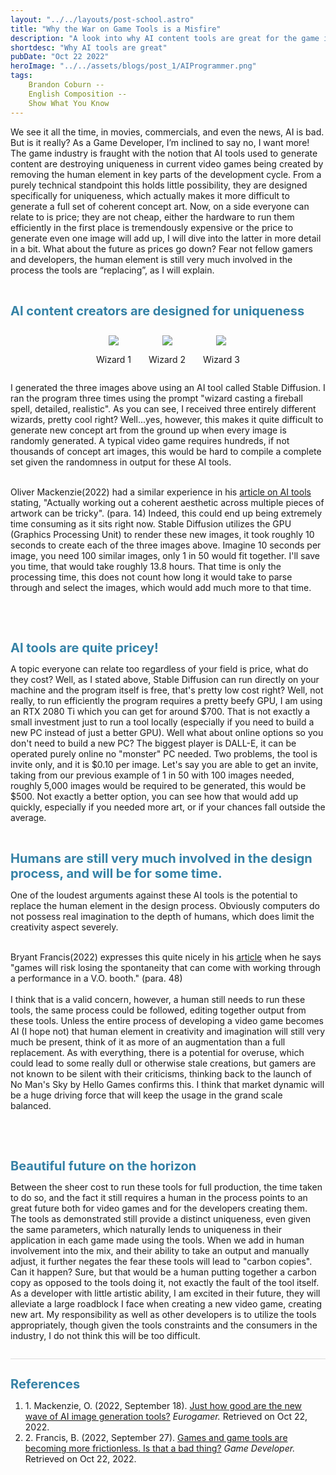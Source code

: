 ```yaml
---
layout: "../../layouts/post-school.astro"
title: "Why the War on Game Tools is a Misfire"
description: "A look into why AI content tools are great for the game industry, and why common fears may be misguided."
shortdesc: "Why AI tools are great"
pubDate: "Oct 22 2022"
heroImage: "../../assets/blogs/post_1/AIProgrammer.png"
tags:
    Brandon Coburn --
    English Composition --
    Show What You Know
---
```

<style>

    main{
        display: flex;
        justify-content: center;
    }

    .hero-container{
        padding-top: 2rem;
        display:flex;
        justify-content: center;
    }

    .hero-image{
        width:auto;
        height:auto;
    }

    .article{
        display: grid;
        width: 90%;
    }

    .image {
        max-width: 100%;
    }

    .images {
        display: flex;
        justify-content: center;

    }

    .wrapper{
        display: flex;
        flex-direction: column;
        text-align: center;
        padding: 1em;
    }

    .section-title{
        font-size: 20px;
        font-weight: bold;
        color: #3582a6;
    }

    .references{
				margin-top: 2em;
				border-top: 1px solid #DDD;
			}
</style>
We see it all the time, in movies, commercials, and even the news, AI is bad. But is it really? As a Game Developer, I’m  inclined to say no, I want more! The game industry is fraught with the notion that AI tools used to generate content are destroying uniqueness in current video games being created by removing the human element in key parts of the development cycle. From a purely technical standpoint this holds little possibility, they are designed specifically for uniqueness, which actually makes it more difficult to generate a full set of coherent concept art. Now, on a side everyone can relate to is price; they are not cheap, either the hardware to run them efficiently in the first place is tremendously expensive or the price to generate even one image will add up, I will dive into the latter in more detail in a bit. What about the future as prices go down? Fear not fellow gamers and developers, the human element is still very much involved in the process the tools are “replacing”, as I will explain.
</br>
</br>
<h1 class="section-title">AI content creators are designed for uniqueness</h1>  
<section class="images">
<div class="wrapper">
    <div class="image-container">
        <img class="image" src="../../assets/blogs/post_1/Wizard_1.jpeg"/>
    </div>
    <p>Wizard 1</p>
</div>
<div class="wrapper">
    <div class="image-container">
        <img class="image" src="../../assets/blogs/post_1/Wizard_2.jpeg"/>
    </div>
    <p>Wizard 2</p>
</div>
<div class="wrapper">
    <div class="image-container">
        <img class="image" src="../../assets/blogs/post_1/Wizard_3.jpeg"/>
    </div>
    <p>Wizard 3</p>
</div>
</section>
I generated the three images above using an AI tool called Stable Diffusion. I ran the program three times using the prompt "wizard casting a fireball spell, detailed, realistic". As you can see, I received three entirely different wizards, pretty cool right? Well...yes, however, this makes it quite difficult to generate new concept art from the ground up when every image is randomly generated. A typical video game requires hundreds, if not thousands of concept art images, this would be hard to compile a complete set given the randomness in output for these AI tools.
</br>
</br>
<p>
Oliver Mackenzie(2022) had a similar experience in his <a href="https://www.eurogamer.net/digitalfoundry-2022-just-how-good-are-the-new-wave-of-ai-image-generation-tools">article on AI tools</a> stating, "Actually working out a coherent aesthetic across multiple pieces of artwork can be tricky". (para. 14) Indeed, this could end up being extremely time consuming as it sits right now. Stable Diffusion utilizes the GPU (Graphics Processing Unit) to render these new images, it took roughly 10 seconds to create each of the three images above. Imagine 10 seconds per image, you need 100 similar images, only 1 in 50 would fit together. I'll save you time, that would take roughly 13.8 hours. That time is only the processing time, this does not count how long it would take to parse through and select the images, which would add much more to that time.
<p>
</br>
</br>
<h1 class="section-title">AI tools are quite pricey!</h1>
A topic everyone can relate too regardless of your field is price, what do they cost? Well, as I stated above, Stable Diffusion can run directly on your machine and the program itself is free, that's pretty low cost right? Well, not really, to run efficiently the program requires a pretty beefy GPU, I am using an RTX 2080 Ti which you can get for around $700. That is not exactly a small investment just to run a tool locally (especially if you need to build a new PC instead of just a better GPU). Well what about online options so you don't need to build a new PC? The biggest player is DALL-E, it can be operated purely online no "monster" PC needed. Two problems, the tool is invite only, and it is $0.10 per image. Let's say you are able to get an invite, taking from our previous example of 1 in 50 with 100 images needed, roughly 5,000 images would be required to be generated, this would be $500. Not exactly a better option, you can see how that would add up quickly, especially if you needed more art, or if your chances fall outside the average. 
</br>
</br>
<h1 class="section-title">Humans are still very much involved in the design process, and will be for some time.</h1>
One of the loudest arguments against these AI tools is the potential to replace the human element in the design process. Obviously computers do not possess real imagination to the depth of humans, which does limit the creativity aspect severely. 
</br>
</br>
<p>
Bryant Francis(2022) expresses this quite nicely in his <a href="https://www.gamedeveloper.com/blogs/games-and-game-tools-are-becoming-more-frictionless-that-might-be-a-bad-thing">article</a> when he says "games will risk losing the spontaneity that can come with working through a performance in a V.O. booth." (para. 48)
</br>
</br>
I think that is a valid concern, however, a human still needs to run these tools, the same process could be followed, editing together output from these tools. Unless the entire process of developing a video game becomes AI (I hope not) that human element in creativity and imagination will still very much be present, think of it as more of an augmentation than a full replacement. As with everything, there is a potential for overuse, which could lead to some really dull or otherwise stale creations, but gamers are not known to be silent with their criticisms, thinking back to the launch of No Man's Sky by Hello Games confirms this. I think that market dynamic will be a huge driving force that will keep the usage in the grand scale balanced.
</p>
</br>
</br>
<h1 class="section-title">Beautiful future on the horizon</h1>
Between the sheer cost to run these tools for full production, the time taken to do so, and the fact it still requires a human in the process points to an great future both for video games and for the developers creating them. The tools as demonstrated still provide a distinct uniqueness, even given the same parameters, which naturally lends to uniqueness in their application in each game made using the tools. When we add in human involvement into the mix, and their ability to take an output and manually adjust, it further negates the fear these tools will lead to "carbon copies". Can it happen? Sure, but that would be a human putting together a carbon copy as opposed to the tools doing it, not exactly the fault of the tool itself. As a developer with little artistic ability, I am excited in their future, they will alleviate a large roadblock I face when creating a new video game, creating new art. My responsibility as well as other developers is to utilize the tools appropriately, though given the tools constraints and the consumers in the industry, I do not think this will be too difficult.
<div class="references">
    <h1 class="section-title">References</h1>
    <ol>
    <li>
    1. Mackenzie, O. (2022, September 18). <a href="https://www.eurogamer.net/digitalfoundry-2022-just-how-good-are-the-new-wave-of-ai-image-generation-tools">Just how good are the new wave of AI image generation tools?</a> <cite>Eurogamer.</cite> Retrieved on Oct 22, 2022.
    </li>
    <li>
    2. Francis, B. (2022, September 27). <a href = "https://www.gamedeveloper.com/blogs/games-and-game-tools-are-becoming-more-frictionless-that-might-be-a-bad-thing">Games and game tools are becoming more frictionless. Is that a bad thing?</a> <cite>Game Developer.</cite> Retrieved on Oct 22, 2022.
    </li>
    </ol>
</div>